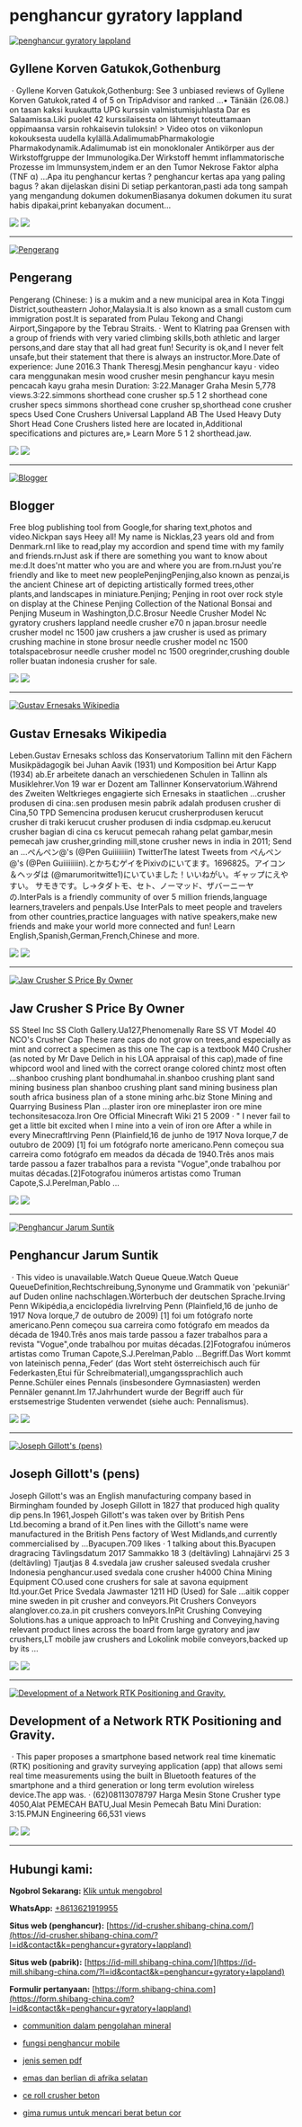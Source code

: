 # penghancur gyratory lappland

<a href="https://swt.shibang-china.com/?l=id&img&k=penghancur+gyratory+lappland" target="_blank">![penghancur gyratory lappland](http://static.shibang-china.com/all-800x300/107.jpg)</a>

## Gyllene Korven Gatukok,Gothenburg
&nbsp;&#0183;&#32;Gyllene Korven Gatukok,Gothenburg: See 3 unbiased reviews of Gyllene Korven Gatukok,rated 4 of 5 on TripAdvisor and ranked …• T&#228;n&#228;&#228;n (26.08.) on tasan kaksi kuukautta UPG kurssin valmistumisjuhlasta Dar es Salaamissa.Liki puolet 42 kurssilaisesta on l&#228;htenyt toteuttamaan oppimaansa varsin rohkaisevin tuloksin! &gt; Video otos on viikonlopun kokouksesta uudella kyl&#228;ll&#228;.AdalimumabPharmakologie Pharmakodynamik.Adalimumab ist ein monoklonaler Antik&#246;rper aus der Wirkstoffgruppe der Immunologika.Der Wirkstoff hemmt inflammatorische Prozesse im Immunsystem,indem er an den Tumor Nekrose Faktor alpha (TNF α) …Apa itu penghancur kertas ? penghancur kertas apa yang paling bagus ? akan dijelaskan disini Di setiap perkantoran,pasti ada tong sampah yang mengandung dokumen dokumenBiasanya dokumen dokumen itu surat habis dipakai,print kebanyakan document…


<a href="https://whatsapp.shibangsoft.com/WhatsApp.php" target="_blank" title="WhatsApp">![](http://static.shibang-china.com/icon/whatsapp.png)</a> <a href="https://swt.shibang-china.com/?l=id&icon&k=penghancur+gyratory+lappland" target="_blank">![](http://static.shibang-china.com/icon/chat-id.png)</a>

---

<a href="https://swt.shibang-china.com/?l=id&img&k=penghancur+gyratory+lappland" target="_blank">![Pengerang](http://static.shibang-china.com/all-800x300/1152.jpg)</a>

## Pengerang
Pengerang (Chinese: ) is a mukim and a new municipal area in Kota Tinggi District,southeastern Johor,Malaysia.It is also known as a small custom cum immigration post.It is separated from Pulau Tekong and Changi Airport,Singapore by the Tebrau Straits.&nbsp;&#0183;&#32;Went to Klatring paa Grensen with a group of friends with very varied climbing skills,both athletic and larger persons,and dare stay that all had great fun! Security is ok,and I never felt unsafe,but their statement that there is always an instructor.More.Date of experience: June 2016.3 Thank Theresgj.Mesin penghancur kayu&nbsp;&#0183;&#32;video cara menggunakan mesin wood crusher mesin penghancur kayu mesin pencacah kayu graha mesin Duration: 3:22.Manager Graha Mesin 5,778 views.3:22.simmons shorthead cone crusher sp.5 1 2 shorthead cone crusher specs simmons shorthead cone crusher sp,shorthead cone crusher specs Used Cone Crushers Universal Lappland AB The Used Heavy Duty Short Head Cone Crushers listed here are located in,Additional specifications and pictures are,&#187; Learn More 5 1 2 shorthead.jaw.


<a href="https://whatsapp.shibangsoft.com/WhatsApp.php" target="_blank" title="WhatsApp">![](http://static.shibang-china.com/icon/whatsapp.png)</a> <a href="https://swt.shibang-china.com/?l=id&icon&k=penghancur+gyratory+lappland" target="_blank">![](http://static.shibang-china.com/icon/chat-id.png)</a>

---

<a href="https://swt.shibang-china.com/?l=id&img&k=penghancur+gyratory+lappland" target="_blank">![Blogger](http://static.shibang-china.com/all-800x300/119.jpg)</a>

## Blogger
Free blog publishing tool from Google,for sharing text,photos and video.Nickpan says Heey all! My name is Nicklas,23 years old and from Denmark.rnI like to read,play my accordion and spend time with my family and friends.rnJust ask if there are something you want to know about me:d.It does'nt matter who you are and where you are from.rnJust you're friendly and like to meet new peoplePenjingPenjing,also known as penzai,is the ancient Chinese art of depicting artistically formed trees,other plants,and landscapes in miniature.Penjing; Penjing in root over rock style on display at the Chinese Penjing Collection of the National Bonsai and Penjing Museum in Washington,D.C.Brosur Needle Crusher Model Nc gyratory crushers lappland needle crusher e70 n japan.brosur needle crusher model nc 1500 jaw crushers a jaw crusher is used as primary crushing machine in stone brosur needle crusher model nc 1500 totalspacebrosur needle crusher model nc 1500 oregrinder,crushing double roller buatan indonesia crusher for sale.


<a href="https://whatsapp.shibangsoft.com/WhatsApp.php" target="_blank" title="WhatsApp">![](http://static.shibang-china.com/icon/whatsapp.png)</a> <a href="https://swt.shibang-china.com/?l=id&icon&k=penghancur+gyratory+lappland" target="_blank">![](http://static.shibang-china.com/icon/chat-id.png)</a>

---

<a href="https://swt.shibang-china.com/?l=id&img&k=penghancur+gyratory+lappland" target="_blank">![Gustav Ernesaks Wikipedia](http://static.shibang-china.com/all-800x300/699.jpg)</a>

## Gustav Ernesaks Wikipedia
Leben.Gustav Ernesaks schloss das Konservatorium Tallinn mit den F&#228;chern Musikp&#228;dagogik bei Juhan Aavik (1931) und Komposition bei Artur Kapp (1934) ab.Er arbeitete danach an verschiedenen Schulen in Tallinn als Musiklehrer.Von 19 war er Dozent am Tallinner Konservatorium.W&#228;hrend des Zweiten Weltkrieges engagierte sich Ernesaks in staatlichen …crusher produsen di cina:.sen produsen mesin pabrik adalah produsen crusher di Cina,50 TPD Semencina produsen kerucut crusherprodusen kerucut crusher di traki kerucut crusher produsen di india csdpmap.eu.kerucut crusher bagian di cina cs kerucut pemecah rahang pelat gambar,mesin pemecah jaw crusher,grinding mill,stone crusher news in india in 2011; Send an …ぺんぺン@'s (@Pen Guiiiiiiiin) TwitterThe latest Tweets from ぺんぺン@'s (@Pen Guiiiiiiiin).とかちむゲイをPixivのにいてます。1696825。アイコン＆ヘッダは (@marumoritwitte1)にいていました！いいねがい。ギャップにえやすい。 サモきです。し→タダトモ、セト、ノーマッド、ザバーニーヤの.InterPals is a friendly community of over 5 million friends,language learners,travelers and penpals.Use InterPals to meet people and travelers from other countries,practice languages with native speakers,make new friends and make your world more connected and fun! Learn English,Spanish,German,French,Chinese and more.


<a href="https://whatsapp.shibangsoft.com/WhatsApp.php" target="_blank" title="WhatsApp">![](http://static.shibang-china.com/icon/whatsapp.png)</a> <a href="https://swt.shibang-china.com/?l=id&icon&k=penghancur+gyratory+lappland" target="_blank">![](http://static.shibang-china.com/icon/chat-id.png)</a>

---

<a href="https://swt.shibang-china.com/?l=id&img&k=penghancur+gyratory+lappland" target="_blank">![Jaw Crusher S Price By Owner](http://static.shibang-china.com/all-800x300/71.jpg)</a>

## Jaw Crusher S Price By Owner
SS Steel Inc SS Cloth Gallery.Ua127,Phenomenally Rare SS VT Model 40 NCO's Crusher Cap These rare caps do not grow on trees,and especially as mint and correct a specimen as this one The cap is a textbook M40 Crusher (as noted by Mr Dave Delich in his LOA appraisal of this cap),made of fine whipcord wool and lined with the correct orange colored chintz most often …shanboo crushing plant bondhumahal.in.shanboo crushing plant sand mining business plan shanboo crushing plant sand mining business plan south africa business plan of a stone mining arhc.biz Stone Mining and Quarrying Business Plan …plaster iron ore mineplaster iron ore mine techonsitesacoza.Iron Ore Official Minecraft Wiki 21 5 2009 &#183; &quot; I never fail to get a little bit excited when I mine into a vein of iron ore After a while in every MinecraftIrving Penn (Plainfield,16 de junho de 1917 Nova Iorque,7 de outubro de 2009) [1] foi um fot&#243;grafo norte americano.Penn come&#231;ou sua carreira como fot&#243;grafo em meados da d&#233;cada de 1940.Tr&#234;s anos mais tarde passou a fazer trabalhos para a revista &quot;Vogue&quot;,onde trabalhou por muitas d&#233;cadas.[2]Fotografou in&#250;meros artistas como Truman Capote,S.J.Perelman,Pablo …


<a href="https://whatsapp.shibangsoft.com/WhatsApp.php" target="_blank" title="WhatsApp">![](http://static.shibang-china.com/icon/whatsapp.png)</a> <a href="https://swt.shibang-china.com/?l=id&icon&k=penghancur+gyratory+lappland" target="_blank">![](http://static.shibang-china.com/icon/chat-id.png)</a>

---

<a href="https://swt.shibang-china.com/?l=id&img&k=penghancur+gyratory+lappland" target="_blank">![Penghancur Jarum Suntik](http://static.shibang-china.com/all-800x300/892.jpg)</a>

## Penghancur Jarum Suntik
&nbsp;&#0183;&#32;This video is unavailable.Watch Queue Queue.Watch Queue QueueDefinition,Rechtschreibung,Synonyme und Grammatik von 'pekuni&#228;r' auf Duden online nachschlagen.W&#246;rterbuch der deutschen Sprache.Irving Penn Wikip&#233;dia,a enciclop&#233;dia livreIrving Penn (Plainfield,16 de junho de 1917 Nova Iorque,7 de outubro de 2009) [1] foi um fot&#243;grafo norte americano.Penn come&#231;ou sua carreira como fot&#243;grafo em meados da d&#233;cada de 1940.Tr&#234;s anos mais tarde passou a fazer trabalhos para a revista &quot;Vogue&quot;,onde trabalhou por muitas d&#233;cadas.[2]Fotografou in&#250;meros artistas como Truman Capote,S.J.Perelman,Pablo …Begriff.Das Wort kommt von lateinisch penna,‚Feder‘ (das Wort steht &#246;sterreichisch auch f&#252;r Federkasten,Etui f&#252;r Schreibmaterial),umgangssprachlich auch Penne.Sch&#252;ler eines Pennals (insbesondere Gymnasiasten) werden Penn&#228;ler genannt.Im 17.Jahrhundert wurde der Begriff auch f&#252;r erstsemestrige Studenten verwendet (siehe auch: Pennalismus).


<a href="https://whatsapp.shibangsoft.com/WhatsApp.php" target="_blank" title="WhatsApp">![](http://static.shibang-china.com/icon/whatsapp.png)</a> <a href="https://swt.shibang-china.com/?l=id&icon&k=penghancur+gyratory+lappland" target="_blank">![](http://static.shibang-china.com/icon/chat-id.png)</a>

---

<a href="https://swt.shibang-china.com/?l=id&img&k=penghancur+gyratory+lappland" target="_blank">![Joseph Gillott's (pens)](http://static.shibang-china.com/all-800x300/800.jpg)</a>

## Joseph Gillott's (pens)
Joseph Gillott's was an English manufacturing company based in Birmingham founded by Joseph Gillott in 1827 that produced high quality dip pens.In 1961,Jospeh Gillott's was taken over by British Pens Ltd.becoming a brand of it.Pen lines with the Gillott's name were manufactured in the British Pens factory of West Midlands,and currently commercialised by …Byacupen.709 likes &#183; 1 talking about this.Byacupen dragracing T&#228;vlingsdatum 2017 Sammakko 18 3 (delt&#228;vling) Lahnaj&#228;rvi 25 3 (delt&#228;vling) Tjautjas 8 4.svedala jaw crusher saleused svedala crusher Indonesia penghancur.used svedala cone crusher h4000 China Mining Equipment CO.used cone crushers for sale at savona equipment ltd.your.Get Price Svedala Jawmaster 1211 HD (Used) for Sale …aitik copper mine sweden in pit crusher and conveyors.Pit Crushers Conveyors alanglover.co.za.in pit crushers conveyors.InPit Crushing Conveying Solutions.has a unique approach to InPit Crushing and Conveying,having relevant product lines across the board from large gyratory and jaw crushers,LT mobile jaw crushers and Lokolink mobile conveyors,backed up by its …


<a href="https://whatsapp.shibangsoft.com/WhatsApp.php" target="_blank" title="WhatsApp">![](http://static.shibang-china.com/icon/whatsapp.png)</a> <a href="https://swt.shibang-china.com/?l=id&icon&k=penghancur+gyratory+lappland" target="_blank">![](http://static.shibang-china.com/icon/chat-id.png)</a>

---

<a href="https://swt.shibang-china.com/?l=id&img&k=penghancur+gyratory+lappland" target="_blank">![Development of a Network RTK Positioning and Gravity.](http://static.shibang-china.com/all-800x300/837.jpg)</a>

## Development of a Network RTK Positioning and Gravity.
&nbsp;&#0183;&#32;This paper proposes a smartphone based network real time kinematic (RTK) positioning and gravity surveying application (app) that allows semi real time measurements using the built in Bluetooth features of the smartphone and a third generation or long term evolution wireless device.The app was.&nbsp;&#0183;&#32;(62)08113078797 Harga Mesin Stone Crusher type 4050,Alat PEMECAH BATU,Jual Mesin Pemecah Batu Mini Duration: 3:15.PMJN Engineering 66,531 views

<a href="https://whatsapp.shibangsoft.com/WhatsApp.php" target="_blank" title="WhatsApp">![](http://static.shibang-china.com/icon/whatsapp.png)</a> <a href="https://swt.shibang-china.com/?l=id&icon&k=penghancur+gyratory+lappland" target="_blank">![](http://static.shibang-china.com/icon/chat-id.png)</a>

---
## Hubungi kami:

**Ngobrol Sekarang:** [Klik untuk mengobrol](https://swt.shibang-china.com?l=id&contact&k=penghancur+gyratory+lappland)

**WhatsApp:**  [+8613621919955](https://whatsapp.shibangsoft.com/WhatsApp.php)

**Situs web (penghancur):** [https://id-crusher.shibang-china.com/](https://id-crusher.shibang-china.com/?l=id&contact&k=penghancur+gyratory+lappland)

**Situs web (pabrik):** [https://id-mill.shibang-china.com/](https://id-mill.shibang-china.com/?l=id&contact&k=penghancur+gyratory+lappland)

**Formulir pertanyaan:** [https://form.shibang-china.com](https://form.shibang-china.com?l=id&contact&k=penghancur+gyratory+lappland)

* [communition dalam pengolahan mineral](../43/communition%20dalam%20pengolahan%20mineral.md)

* [fungsi penghancur mobile](../48/fungsi%20penghancur%20mobile.md)

* [jenis semen pdf](../43/jenis%20semen%20pdf.md)

* [emas dan berlian di afrika selatan](../42/emas%20dan%20berlian%20di%20afrika%20selatan.md)

* [ce roll crusher beton](../48/ce%20roll%20crusher%20beton.md)

* [gima rumus untuk mencari berat betun cor](../45/gima%20rumus%20untuk%20mencari%20berat%20betun%20cor.md)
